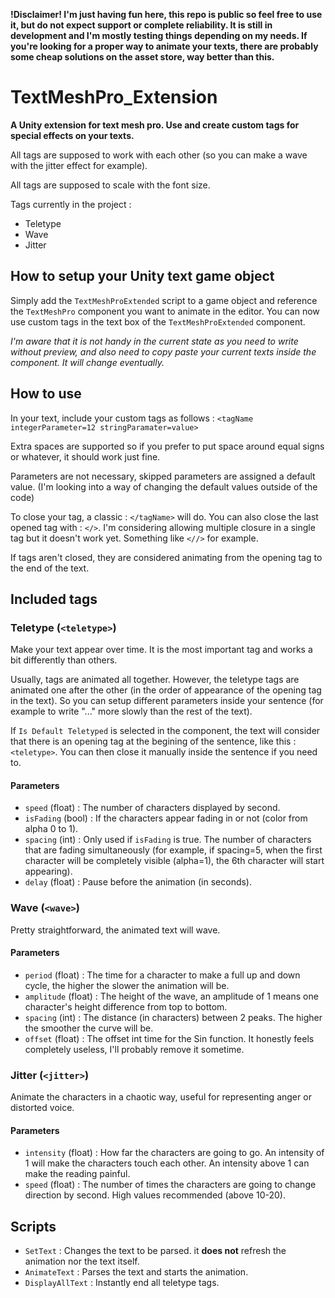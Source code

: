 **!Disclaimer! I'm just having fun here, this repo is public so feel free to use it, but do not expect support or complete reliability. It is still in development and I'm mostly testing things depending on my needs. If you're looking for a proper way to animate your texts, there are probably some cheap solutions on the asset store, way better than this.**

# TextMeshPro_Extension

**A Unity extension for text mesh pro. Use and create custom tags for special effects on your texts.**

All tags are supposed to work with each other (so you can make a wave with the jitter effect for example).

All tags are supposed to scale with the font size.

Tags currently in the project :
  - Teletype
  - Wave
  - Jitter

## How to setup your Unity text game object

Simply add the `TextMeshProExtended` script to a game object and reference the `TextMeshPro` component you want to animate in the editor.
You can now use custom tags in the text box of the `TextMeshProExtended` component.

*I'm aware that it is not handy in the current state as you need to write without preview, and also need to copy paste your current texts inside the component. It will change eventually.*


## How to use

In your text, include your custom tags as follows : `<tagName integerParameter=12 stringParamater=value>`

Extra spaces are supported so if you prefer to put space around equal signs or whatever, it should work just fine.

Parameters are not necessary, skipped parameters are assigned a default value. (I'm looking into a way of changing the default values outside of the code)

To close your tag, a classic : `</tagName>` will do. You can also close the last opened tag with : `</>`. I'm considering allowing multiple closure in a single tag but it doesn't work yet. Something like `<//>` for example.

If tags aren't closed, they are considered animating from the opening tag to the end of the text.


## Included tags

### Teletype (`<teletype>`)

Make your text appear over time. It is the most important tag and works a bit differently than others.

Usually, tags are animated all together. However, the teletype tags are animated one after the other (in the order of appearance of the opening tag in the text). So you can setup different parameters inside your sentence (for example to write "..." more slowly than the rest of the text).

If `Is Default Teletyped` is selected in the component, the text will consider that there is an opening tag at the begining of the sentence, like this : `<teletype>`.
You can then close it manually inside the sentence if you need to.

#### Parameters

  - `speed` (float) : The number of characters displayed by second.
  - `isFading` (bool) : If the characters appear fading in or not (color from alpha 0 to 1).
  - `spacing` (int) : Only used if `isFading` is true. The number of characters that are fading simultaneously (for example, if spacing=5, when the first character will be completely visible (alpha=1), the 6th character will start appearing).
  - `delay` (float) : Pause before the animation (in seconds).


### Wave (`<wave>`)

Pretty straightforward, the animated text will wave.

#### Parameters

  - `period` (float) : The time for a character to make a full up and down cycle, the higher the slower the animation will be.
  - `amplitude` (float) : The height of the wave, an amplitude of 1 means one character's height difference from top to bottom.
  - `spacing` (int) : The distance (in characters) between 2 peaks. The higher the smoother the curve will be.
  - `offset` (float) : The offset int time for the Sin function. It honestly feels completely useless, I'll probably remove it sometime.


### Jitter (`<jitter>`)

Animate the characters in a chaotic way, useful for representing anger or distorted voice.

#### Parameters

  - `intensity` (float) : How far the characters are going to go. An intensity of 1 will make the characters touch each other. An intensity above 1 can make the reading painful.
  - `speed` (float) : The number of times the characters are going to change direction by second. High values recommended (above 10-20).



## Scripts

  - `SetText` : Changes the text to be parsed. it **does not** refresh the animation nor the text itself.
  - `AnimateText` : Parses the text and starts the animation.
  - `DisplayAllText` : Instantly end all teletype tags.
